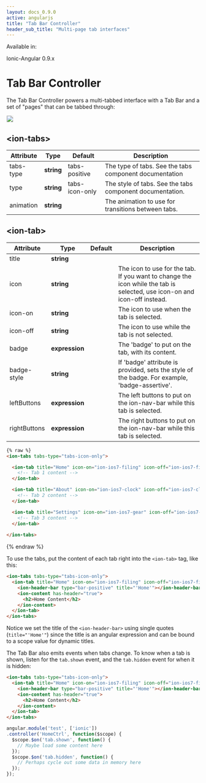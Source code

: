 ```yaml
---
layout: docs_0.9.0
active: angularjs
title: "Tab Bar Controller"
header_sub_title: "Multi-page tab interfaces"
---
```


Available in:
<div class="label label-danger">Ionic-Angular 0.9.x</div>

Tab Bar Controller
===

The Tab Bar Controller powers a multi-tabbed interface with a Tab Bar and a set of "pages" that can be tabbed through:

<img src="http://ionicframework.com.s3.amazonaws.com/docs/controllers/ion-tabs.gif" style="border: 1px solid #eee">

## \<ion-tabs\>

<table class="table">
  <thead>
    <tr>
      <th>Attribute</th>
      <th>Type</th>
      <th>Default</th>
      <th>Description</th>
    </tr>
  </thead>
  <tbody>
    <tr>
      <td>tabs-type</td>
      <td><b>string</b></td>
      <td>tabs-positive</td>
      <td>The type of tabs. See the tabs component documentation</td>
    </tr>
    <tr>
      <td>type</td>
      <td><b>string</b></td>
      <td>tabs-icon-only</td>
      <td>The style of tabs.  See the tabs component documentation.</td>
    </tr>
    <tr>
      <td>animation</td>
      <td><b>string</b></td>
      <td></td>
      <td>The animation to use for transitions between tabs.</td>
    </tr>
  </tbody>
</table>

## \<ion-tab\>

<table class="table">
  <thead>
    <tr>
      <th>Attribute</th>
      <th>Type</th>
      <th>Default</th>
      <th>Description</th>
    </tr>
  </thead>
  <tbody>
    <tr>
      <td>title</td>
      <td><b>string</b></td>
      <td></td>
      <td></td>
    </tr>
    <tr>
      <td>icon</td>
      <td><b>string</b></td>
      <td></td>
      <td>The icon to use for the tab. If you want to change the icon while the tab is selected, use icon-on and icon-off instead.</td>
    </tr>
    <tr>
      <td>icon-on</td>
      <td><b>string</b></td>
      <td></td>
      <td>The icon to use when the tab is selected.</td>
    </tr>
    <tr>
      <td>icon-off</td>
      <td><b>string</b></td>
      <td></td>
      <td>The icon to use while the tab is not selected.</td>
    </tr>
    <tr>
      <td>badge</td>
      <td><b>expression</b></td>
      <td></td>
      <td>The 'badge' to put on the tab, with its content.</td>
    </tr>
    <tr>
      <td>badge-style</td>
      <td><b>string</b></td>
      <td></td>
      <td>If 'badge' attribute is provided, sets the style of the badge. For example, 'badge-assertive'.</td>
    </tr>
    <tr>
      <td>leftButtons</td>
      <td><b>expression</b></td>
      <td></td>
      <td>The left buttons to put on the ion-nav-bar while this tab is selected.</td>
    </tr>
    <tr>
      <td>rightButtons</td>
      <td><b>expression</b></td>
      <td></td>
      <td>The right buttons to put on the ion-nav-bar while this tab is selected.</td>
    </tr>
  </tbody>
</table>


```html
{% raw %}
<ion-tabs tabs-type="tabs-icon-only">

  <ion-tab title="Home" icon-on="ion-ios7-filing" icon-off="ion-ios7-filing-outline">
    <!-- Tab 1 content -->
  </ion-tab>

  <ion-tab title="About" icon-on="ion-ios7-clock" icon-off="ion-ios7-clock-outline">
    <!-- Tab 2 content -->
  </ion-tab>

  <ion-tab title="Settings" icon-on="ion-ios7-gear" icon-off="ion-ios7-gear-outline">
    <!-- Tab 3 content -->
  </ion-tab>
  
</ion-tabs>
```
{% endraw %}

To use the tabs, put the content of each tab right into the `<ion-tab>` tag, like this:

```html
<ion-tabs tabs-type="tabs-icon-only">
  <ion-tab title="Home" icon-on="ion-ios7-filing" icon-off="ion-ios7-filing-outline">
    <ion-header-bar type="bar-positive" title="'Home'"></ion-header-bar>
    <ion-content has-header="true">
      <h2>Home Content</h2>
    </ion-content>
  </ion-tab>
</ion-tabs>
```

Notice we set the title of the `<ion-header-bar>` using single quotes (`title="'Home'"`) since the title is an angular expression and can be bound to a scope value for dynamic titles.

The Tab Bar also emits events when tabs change. To know when a tab is shown, listen for the `tab.shown` event, and the `tab.hidden` event for when it is hidden:

```html
<ion-tabs tabs-type="tabs-icon-only">
  <ion-tab title="Home" icon-on="ion-ios7-filing" icon-off="ion-ios7-filing-outline" ng-controller="HomeCtrl">
    <ion-header-bar type="bar-positive" title="'Home'"></ion-header-bar>
    <ion-content has-header="true">
      <h2>Home Content</h2>
    </ion-content>
  </ion-tab>
</ion-tabs>
```

```javascript
angular.module('test', ['ionic'])
.controller('HomeCtrl', function($scope) {
  $scope.$on('tab.shown', function() {
    // Maybe load some content here
  });
  $scope.$on('tab.hidden', function() {
    // Perhaps cycle out some data in memory here
  });
});
```
